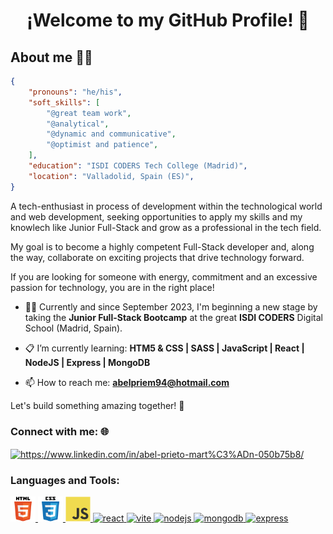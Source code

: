 <!DOCTYPE html>
<html>
<body>
 <h1 align="center">¡Welcome to my GitHub Profile! 👋</h1>
  
  <h2>About me 🧑‍💻</h2>

 
  <p>

```json
{
    "pronouns": "he/his",
    "soft_skills": [
        "@great team work", 
        "@analytical",
        "@dynamic and communicative",
        "@optimist and patience",
    ],
    "education": "ISDI CODERS Tech College (Madrid)",
    "location": "Valladolid, Spain (ES)",
}
```

A tech-enthusiast in process of development within the technological world and web development, seeking opportunities to apply my skills and my knowlech like Junior Full-Stack and grow as a professional in the tech field.

My goal is to become a highly competent Full-Stack developer and, along the way, collaborate on exciting projects that drive technology forward.

If you are looking for someone with energy, commitment and an excessive passion for technology, you are in the right place!

- 👨‍💻 Currently and since September 2023, I'm beginning a new stage by taking the **Junior Full-Stack Bootcamp** at the great **ISDI CODERS** Digital School (Madrid, Spain).

- 📋 I’m currently learning: **HTM5 & CSS | SASS | JavaScript | React | NodeJS | Express | MongoDB**
  
- 📫 How to reach me: **abelpriem94@hotmail.com**


Let's build something amazing together! 🚀</p>

 <h3 align="left">Connect with me: 🌐 </h3>
<p align="left">
<a href="https://www.linkedin.com/in/abel-prieto-mart%C3%ADn-050b75b8/" target="blank"><img align="center" src="https://raw.githubusercontent.com/rahuldkjain/github-profile-readme-generator/master/src/images/icons/Social/linked-in-alt.svg" alt="https://www.linkedin.com/in/abel-prieto-mart%C3%ADn-050b75b8/" height="30" width="40" /></a>

  <h3 align="left">Languages and Tools:</h3>
  <p align="left">
  <a href="https://www.w3.org/html/" target="_blank" rel="noreferrer"> <img src="https://raw.githubusercontent.com/devicons/devicon/master/icons/html5/html5-original-wordmark.svg" alt="html5" width="40" height="40"/>
  <a href="https://www.w3schools.com/css/" target="_blank" rel="noreferrer"> <img src="https://raw.githubusercontent.com/devicons/devicon/master/icons/css3/css3-original-wordmark.svg" alt="css3" width="40" height="40"/>
  <a href="https://developer.mozilla.org/en-US/docs/Web/JavaScript" target="_blank" rel="noreferrer"> <img src="https://raw.githubusercontent.com/devicons/devicon/master/icons/javascript/javascript-original.svg" alt="javascript" width="40" height="40"/>
  <a href="https://es.react.dev/" target="_blank" rel="noreferrer"> <img src="https://upload.wikimedia.org/wikipedia/commons/thumb/4/47/React.svg/800px-React.svg.png" alt="react" width="40" height="40"/>
  <a href="https://vitejs.dev/" target="_blank" rel="noreferrer"> <img src="https://vitejs.dev/logo-with-shadow.png" alt="vite" width="40" height="40"/>
  <a href="https://nodejs.org/en" target="_blank" rel="noreferrer"> <img src="https://miro.medium.com/v2/resize:fit:800/1*bc9pmTiyKR0WNPka2w3e0Q.png" alt="nodejs" width="40" height="40"/>
  <a href="https://www.mongodb.com/es" target="_blank" rel="noreferrer"> <img src="https://seeklogo.com/images/M/mongodb-logo-D13D67C930-seeklogo.com.png" alt="mongodb" width="40" height="40"/>
  <a href="https://expressjs.com/" target="_blank" rel="noreferrer"> <img src="https://ajeetchaulagain.com/static/7cb4af597964b0911fe71cb2f8148d64/87351/express-js.png" alt="express" width="40" height="40"/>

   
</body>
</html>
